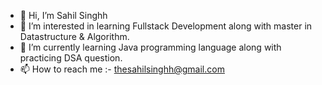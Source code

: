 - 👋 Hi, I’m Sahil Singhh
- 👀 I’m interested in learning Fullstack Development along with master in Datastructure & Algorithm.
- 🌱 I’m currently learning Java programming language along with practicing DSA question.
- 📫 How to reach me :- thesahilsinghh@gmail.com

<!---
thesahilsinghh/thesahilsinghh is a ✨ special ✨ repository because its `README.md` (this file) appears on your GitHub profile.
You can click the Preview link to take a look at your changes.
--->
